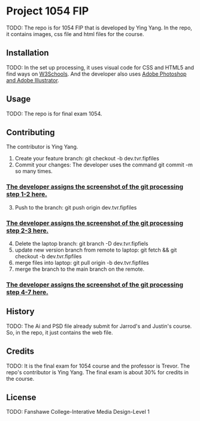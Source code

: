 # Project 1054 FIP

TODO: The repo is for 1054 FIP that is developed by Ying Yang. In the repo, it contains images, css file and html files for the course.

## Installation
TODO: In the set up processing, it uses visual code for CSS and HTML5 and find ways on [W3Schools](https://www.w3schools.com/). 
And the developer also uses [Adobe Photoshop and Adobe Illustrator](https://www.adobe.com/ca_fr/).

## Usage
TODO: The repo is for final exam 1054.

## Contributing
The contributor is Ying Yang.

1. Create your feature branch: git checkout -b dev.tvr.fipfiles
2. Commit your changes: The developer uses the command git commit -m so many times. 
### [The developer assigns the screenshot of the git processing step 1-2 here.](includes/Capture2.1.PNG)

3. Push to the branch: git push origin dev.tvr.fipfiles
### [The developer assigns the screenshot of the git processing step 2-3 here.](PAGE2_index.html)
4. Delete the laptop branch: git branch -D dev.tvr.fipfiels
5. update new version branch from remote to laptop: git fetch && git checkout -b dev.tvr.fipfiles
6. merge files into laptop: git pull origin -b dev.tvr.fipfiles
7. merge the branch to the main branch on the remote.
### [The developer assigns the screenshot of the git processing step 4-7 here.](includes/Capture2.3.PNG)

## History
TODO: The Ai and PSD file already submit for Jarrod's and Justin's course. So, in the repo, it just contains the web file.

## Credits
TODO: It is the final exam for 1054 course and the professor is Trevor. The repo's contributor is Ying Yang. The final exam is about 30% for credits in the  course.

## License
TODO: Fanshawe College-Interative Media Design-Level 1 
